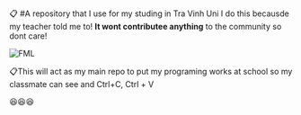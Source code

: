 📋 #A repository that I use for my studing in Tra Vinh Uni
I do this becausde my teacher told me to! **It wont contributee anything** to the community so dont care!

![FML](https://github.com/uselessonee/Study_Stuff/assets/98469959/17b12278-1a5d-475b-b296-80b7855c6505)


📋This will act as my main repo to put my programing works at school so my classmate can see and Ctrl+C, Ctrl + V 


😆😆😆
